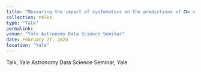 ```yaml
---
title: "Measuring the impact of systematics on the predictions of 𝛀m on simulated galaxy catalogs using graph neural networks"
collection: talks
type: "Talk"
permalink:
venue: "Yale Astronomy Data Science Seminar"
date: February 27, 2024
location: "Yale"
---
```


Talk, Yale Astronomy Data Science Seminar, Yale
